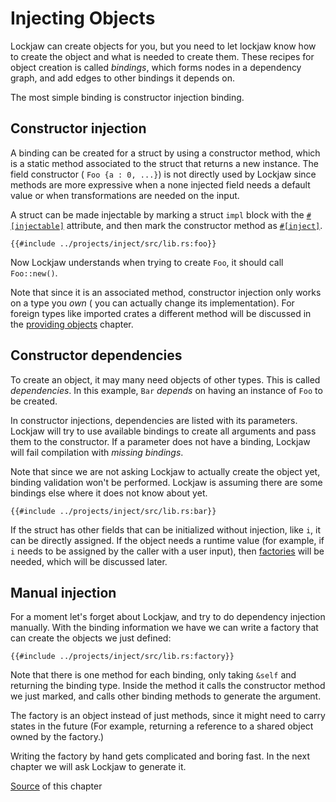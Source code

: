 # Injecting Objects

Lockjaw can create objects for you, but you need to let lockjaw know how to create the object and
what is needed to create them. These recipes for object creation is called *bindings*, which forms
nodes in a dependency graph, and add edges to other bindings it depends on.

The most simple binding is constructor injection binding.

## Constructor injection

A binding can be created for a struct by using a constructor method, which is a static method
associated to the struct that returns a new instance. The field constructor ( `Foo {a : 0, ...}`) is
not directly used by Lockjaw since methods are more expressive when a none injected field needs a
default value or when transformations are needed on the input.

A struct can be made injectable by marking a struct `impl` block with
the [`#[injectable]`](https://docs.rs/lockjaw/latest/lockjaw/attr.injectable.html) attribute, and
then mark the constructor method
as [`#[inject]`](https://docs.rs/lockjaw/latest/lockjaw/injectable_attributes/attr.inject.html).

```rust,no_run,noplayground
{{#include ../projects/inject/src/lib.rs:foo}}
```

Now Lockjaw understands when trying to create `Foo`, it should call `Foo::new()`.

Note that since it is an associated method, constructor injection only works on a type you *own* (
you can actually change its implementation). For foreign types like imported crates a different
method will be discussed in the [providing objects](provides.md) chapter.

## Constructor dependencies

To create an object, it may many need objects of other types. This is called *dependencies*. In this
example, `Bar` *depends* on having an instance of `Foo` to be created.

In constructor injections, dependencies are listed with its parameters. Lockjaw will try to use
available bindings to create all arguments and pass them to the constructor. If a parameter does not
have a binding, Lockjaw will fail compilation with *missing bindings*.

Note that since we are not asking Lockjaw to actually create the object yet, binding validation
won't be performed. Lockjaw is assuming there are some bindings else where it does not know about
yet.

```rust,no_run,noplayground
{{#include ../projects/inject/src/lib.rs:bar}}
```

If the struct has other fields that can be initialized without injection, like `i`, it can be
directly assigned. If the object needs a runtime value (for example, if `i` needs to be assigned by
the caller with a user input), then [factories](factory.md) will be needed, which will be discussed
later.

## Manual injection

For a moment let's forget about Lockjaw, and try to do dependency injection manually. With the
binding information we have we can write a factory that can create the objects we just defined:

```rust,no_run,noplayground
{{#include ../projects/inject/src/lib.rs:factory}}
```

Note that there is one method for each binding, only taking `&self` and returning the binding type.
Inside the method it calls the constructor method we just marked, and calls other binding methods to
generate the argument.

The factory is an object instead of just methods, since it might need to carry states in the future
(For example, returning a reference to a shared object owned by the factory.)

Writing the factory by hand gets complicated and boring fast. In the next chapter we will ask
Lockjaw to generate it.

[Source](https://github.com/azureblaze/lockjaw/tree/main/userguide/projects/inject/) of this chapter